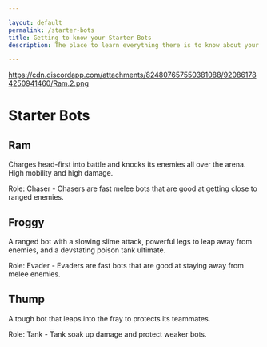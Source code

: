 ```yaml
---

layout: default
permalink: /starter-bots
title: Getting to know your Starter Bots
description: The place to learn everything there is to know about your starter bots, their pros and cons so that you can find and use in Botworld Adventure!

---
```



<div markdown="1" class=" ghcms ghcms-main">

https://cdn.discordapp.com/attachments/824807657550381088/920861784250941460/Ram.2.png
# Starter Bots

## Ram 
Charges head-first into battle and knocks its enemies all over the arena. High mobility and high damage.

Role: Chaser - Chasers are fast melee bots that are good at getting close to ranged enemies.

## Froggy
A ranged bot with a slowing slime attack, powerful legs to leap away from enemies, and a devstating poison tank ultimate.

Role: Evader - Evaders are fast bots that are good at staying away from melee enemies.

## Thump
A tough bot that leaps into the fray to protects its teammates.

Role: Tank - Tank soak up damage and protect weaker bots.


</div>
